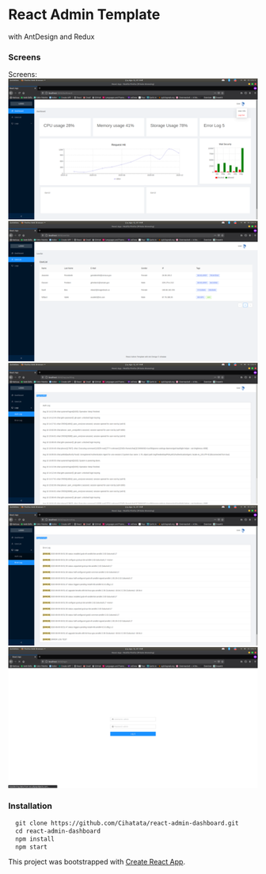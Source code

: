 # React Admin Template

with AntDesign and Redux

### Screens
Screens:
![dashboard](https://github.com/Cihatata/react-admin-dashboard/blob/master/public/screenshots/2.png "Screen 1")
![alt text](https://github.com/Cihatata/react-admin-dashboard/blob/master/public/screenshots/3.png "Screen 2")
![alt text](https://github.com/Cihatata/react-admin-dashboard/blob/master/public/screenshots/4.png "Screen 3")
![alt text](https://github.com/Cihatata/react-admin-dashboard/blob/master/public/screenshots/5.png "Screen 4")
![alt text](https://github.com/Cihatata/react-admin-dashboard/blob/master/public/screenshots/login.png "Screen 5")

### Installation
```
  git clone https://github.com/Cihatata/react-admin-dashboard.git
  cd react-admin-dashboard
  npm install
  npm start
```

This project was bootstrapped with [Create React App](https://github.com/facebook/create-react-app).
